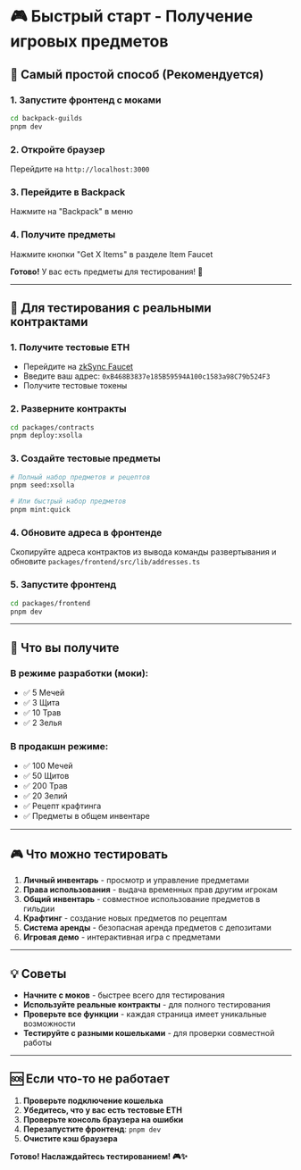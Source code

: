 # 🎮 Быстрый старт - Получение игровых предметов

## 🚀 Самый простой способ (Рекомендуется)

### 1. Запустите фронтенд с моками
```bash
cd backpack-guilds
pnpm dev
```

### 2. Откройте браузер
Перейдите на `http://localhost:3000`

### 3. Перейдите в Backpack
Нажмите на "Backpack" в меню

### 4. Получите предметы
Нажмите кнопки "Get X Items" в разделе Item Faucet

**Готово!** У вас есть предметы для тестирования! 🎉

---

## 🔧 Для тестирования с реальными контрактами

### 1. Получите тестовые ETH
- Перейдите на [zkSync Faucet](https://portal.zksync.io/faucet)
- Введите ваш адрес: `0xB468B3837e185B59594A100c1583a98C79b524F3`
- Получите тестовые токены

### 2. Разверните контракты
```bash
cd packages/contracts
pnpm deploy:xsolla
```

### 3. Создайте тестовые предметы
```bash
# Полный набор предметов и рецептов
pnpm seed:xsolla

# Или быстрый набор предметов
pnpm mint:quick
```

### 4. Обновите адреса в фронтенде
Скопируйте адреса контрактов из вывода команды развертывания и обновите `packages/frontend/src/lib/addresses.ts`

### 5. Запустите фронтенд
```bash
cd packages/frontend
pnpm dev
```

---

## 🎯 Что вы получите

### В режиме разработки (моки):
- ✅ 5 Мечей
- ✅ 3 Щита  
- ✅ 10 Трав
- ✅ 2 Зелья

### В продакшн режиме:
- ✅ 100 Мечей
- ✅ 50 Щитов
- ✅ 200 Трав
- ✅ 20 Зелий
- ✅ Рецепт крафтинга
- ✅ Предметы в общем инвентаре

---

## 🎮 Что можно тестировать

1. **Личный инвентарь** - просмотр и управление предметами
2. **Права использования** - выдача временных прав другим игрокам
3. **Общий инвентарь** - совместное использование предметов в гильдии
4. **Крафтинг** - создание новых предметов по рецептам
5. **Система аренды** - безопасная аренда предметов с депозитами
6. **Игровая демо** - интерактивная игра с предметами

---

## 💡 Советы

- **Начните с моков** - быстрее всего для тестирования
- **Используйте реальные контракты** - для полного тестирования
- **Проверьте все функции** - каждая страница имеет уникальные возможности
- **Тестируйте с разными кошельками** - для проверки совместной работы

---

## 🆘 Если что-то не работает

1. **Проверьте подключение кошелька**
2. **Убедитесь, что у вас есть тестовые ETH**
3. **Проверьте консоль браузера на ошибки**
4. **Перезапустите фронтенд**: `pnpm dev`
5. **Очистите кэш браузера**

**Готово! Наслаждайтесь тестированием! 🎮✨**
